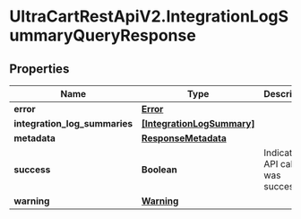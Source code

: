 # UltraCartRestApiV2.IntegrationLogSummaryQueryResponse

## Properties

Name | Type | Description | Notes
------------ | ------------- | ------------- | -------------
**error** | [**Error**](Error.md) |  | [optional] 
**integration_log_summaries** | [**[IntegrationLogSummary]**](IntegrationLogSummary.md) |  | [optional] 
**metadata** | [**ResponseMetadata**](ResponseMetadata.md) |  | [optional] 
**success** | **Boolean** | Indicates if API call was successful | [optional] 
**warning** | [**Warning**](Warning.md) |  | [optional] 


